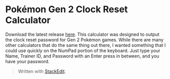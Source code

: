 ﻿# Pokémon Gen 2 Clock Reset Calculator

Download the latest release [here](https://github.com/sk84uhlivin/pokemon-gen2-clockreset-calculator/releases/tag/v1.0). This calculator was designed to output the clock reset password for Gen 2 Pokémon games. While there are many other calculators that do the same thing out there, I wanted something that I could use quickly on the NumPad portion of the keyboard. Just type your Name, Trainer ID, and Password with an Enter press in between, and you have your password.


> Written with [StackEdit](https://stackedit.io/).
